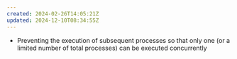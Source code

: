 ```yaml
---
created: 2024-02-26T14:05:21Z
updated: 2024-12-10T08:34:55Z
---
```

- Preventing the execution of subsequent processes so that only one (or a limited number of total processes) can be executed concurrently